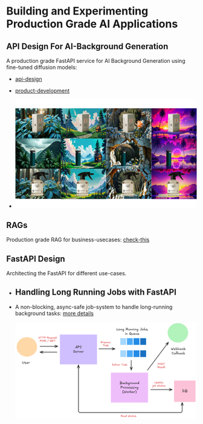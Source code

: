 # Building and Experimenting Production Grade AI Applications

## API Design For AI-Background Generation

A production grade FastAPI service for AI Background Generation using fine-tuned diffusion models:

- [api-design](/ai-background-generation/README.md)
- [product-development](https://github.com/VimukthiRandika1997/AI-background-generation)

- ![Sample generated product-shots](/ai-background-generation/assets/sample_image.png)

## RAGs

Production grade RAG for business-usecases: [check-this](/ai_workflows/Document_analysis_RAG/README.md)


## FastAPI Design

Architecting the FastAPI for different use-cases. 

- ## Handling Long Running Jobs with FastAPI

- A non-blocking, async-safe job-system to handle long-running background tasks: [more details](/api_design/FastAPI/long_running_jobs_with_fastapi/README.md)

    ![system-architecture](/api_design/FastAPI/long_running_jobs_with_fastapi/assets/long_running_task_overview.png)